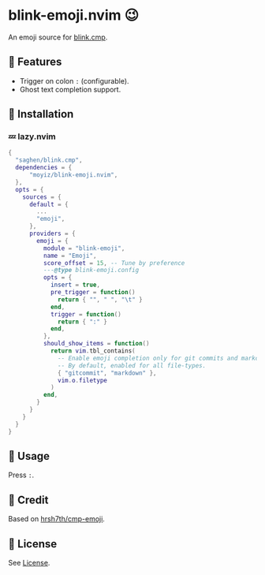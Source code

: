 # blink-emoji.nvim 😉

An emoji source for [blink.cmp](https://github.com/Saghen/blink.cmp).

## 🎨 Features
- Trigger on colon `:` (configurable).
- Ghost text completion support.

## 🔨 Installation

### 💤 lazy.nvim
```lua
{
  "saghen/blink.cmp",
  dependencies = {
      "moyiz/blink-emoji.nvim",
  },
  opts = {
    sources = {
      default = {
        ...
        "emoji",
      },
      providers = {
        emoji = {
          module = "blink-emoji",
          name = "Emoji",
          score_offset = 15, -- Tune by preference
          ---@type blink-emoji.config
          opts = {
            insert = true,
            pre_trigger = function()
              return { "", " ", "\t" }
            end,
            trigger = function()
              return { ":" }
            end,
          },
          should_show_items = function()
            return vim.tbl_contains(
              -- Enable emoji completion only for git commits and markdown.
              -- By default, enabled for all file-types.
              { "gitcommit", "markdown" },
              vim.o.filetype
            )
          end,
        }
      }
    }
  }
}
```

## 📘 Usage
Press `:`.

## 💪 Credit
Based on [hrsh7th/cmp-emoji](https://github.com/hrsh7th/cmp-emoji).

## 📜 License
See [License](./LICENSE).
